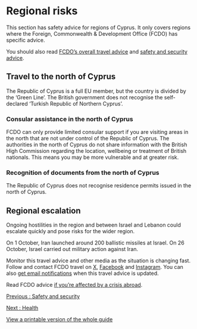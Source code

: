# Regional risks

This section has safety advice for regions of Cyprus. It only covers regions where the Foreign, Commonwealth & Development Office (FCDO) has specific advice.

You should also read [FCDO’s overall travel advice](/foreign-travel-advice/cyprus) and [safety and security advice](/foreign-travel-advice/cyprus/safety-and-security).

## Travel to the north of Cyprus

The Republic of Cyprus is a full EU member, but the country is divided by the ‘Green Line’. The British government does not recognise the self-declared ‘Turkish Republic of Northern Cyprus’.

### Consular assistance in the north of Cyprus

FCDO can only provide limited consular support if you are visiting areas in the north that are not under control of the Republic of Cyprus. The authorities in the north of Cyprus do not share information with the British High Commission regarding the location, wellbeing or treatment of British nationals. This means you may be more vulnerable and at greater risk.

### Recognition of documents from the north of Cyprus

The Republic of Cyprus does not recognise residence permits issued in the north of Cyprus.

## Regional escalation

Ongoing hostilities in the region and between Israel and Lebanon could escalate quickly and pose risks for the wider region.

On 1 October, Iran launched around 200 ballistic missiles at Israel. On 26 October, Israel carried out military action against Iran.

Monitor this travel advice and other media as the situation is changing fast. Follow and contact FCDO travel on [X](https://x.com/fcdotravelgovuk), [Facebook](https://www.facebook.com/fcdotravel) and [Instagram](https://www.instagram.com/travelaware/). You can also [get email notifications](https://www.gov.uk/foreign-travel-advice/cyprus/email-signup) when this travel advice is updated.

Read FCDO advice [if you’re affected by a crisis abroad](https://www.gov.uk/guidance/how-to-deal-with-a-crisis-overseas).

[Previous
:
Safety and security](/foreign-travel-advice/cyprus/safety-and-security)

[Next
:
Health](/foreign-travel-advice/cyprus/health)

[View a printable version of the whole guide](/foreign-travel-advice/cyprus/print)